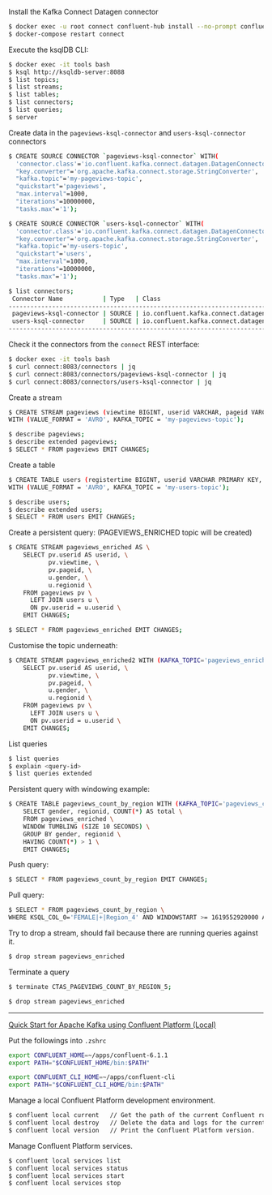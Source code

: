 Install the Kafka Connect Datagen connector

```bash
$ docker exec -u root connect confluent-hub install --no-prompt confluentinc/kafka-connect-datagen:0.4.0
$ docker-compose restart connect
```

Execute the ksqlDB CLI:

```bash
$ docker exec -it tools bash
$ ksql http://ksqldb-server:8088
$ list topics;
$ list streams;
$ list tables;
$ list connectors;
$ list queries;
$ server
```

Create data in the `pageviews-ksql-connector` and `users-ksql-connector` connectors

```bash
$ CREATE SOURCE CONNECTOR `pageviews-ksql-connector` WITH( 
  'connector.class'='io.confluent.kafka.connect.datagen.DatagenConnector',
  "key.converter"='org.apache.kafka.connect.storage.StringConverter',
  "kafka.topic"='my-pageviews-topic',
  "quickstart"='pageviews',
  "max.interval"=1000,
  "iterations"=10000000,
  "tasks.max"='1');
```

```bash
$ CREATE SOURCE CONNECTOR `users-ksql-connector` WITH( 
  'connector.class'='io.confluent.kafka.connect.datagen.DatagenConnector',
  "key.converter"='org.apache.kafka.connect.storage.StringConverter',
  "kafka.topic"='my-users-topic',
  "quickstart"='users',
  "max.interval"=1000,
  "iterations"=10000000,
  "tasks.max"='1');
```

```bash
$ list connectors;
 Connector Name           | Type   | Class                                               | Status
-----------------------------------------------------------------------------------------------------------------------
 pageviews-ksql-connector | SOURCE | io.confluent.kafka.connect.datagen.DatagenConnector | RUNNING (1/1 tasks RUNNING)
 users-ksql-connector     | SOURCE | io.confluent.kafka.connect.datagen.DatagenConnector | RUNNING (1/1 tasks RUNNING)
-----------------------------------------------------------------------------------------------------------------------
```

Check it the connectors from the `connect` REST interface:

```bash
$ docker exec -it tools bash
$ curl connect:8083/connectors | jq
$ curl connect:8083/connectors/pageviews-ksql-connector | jq
$ curl connect:8083/connectors/users-ksql-connector | jq
```

Create a stream

```bash
$ CREATE STREAM pageviews (viewtime BIGINT, userid VARCHAR, pageid VARCHAR) \
WITH (VALUE_FORMAT = 'AVRO', KAFKA_TOPIC = 'my-pageviews-topic');

$ describe pageviews;
$ describe extended pageviews;
$ SELECT * FROM pageviews EMIT CHANGES;
```

Create a table
```bash
$ CREATE TABLE users (registertime BIGINT, userid VARCHAR PRIMARY KEY, gender VARCHAR, regionid VARCHAR) \
WITH (VALUE_FORMAT = 'AVRO', KAFKA_TOPIC = 'my-users-topic');

$ describe users;
$ describe extended users;
$ SELECT * FROM users EMIT CHANGES;
```

Create a persistent query: (PAGEVIEWS_ENRICHED topic will be created)

```bash
$ CREATE STREAM pageviews_enriched AS \
    SELECT pv.userid AS userid, \
           pv.viewtime, \
           pv.pageid, \
           u.gender, \
           u.regionid \
    FROM pageviews pv \
      LEFT JOIN users u \
      ON pv.userid = u.userid \
    EMIT CHANGES;
```

```bash
$ SELECT * FROM pageviews_enriched EMIT CHANGES;
```

Customise the topic underneath:

```bash
$ CREATE STREAM pageviews_enriched2 WITH (KAFKA_TOPIC='pageviews_enriched', partitions = 1, replicas = 1) AS \
    SELECT pv.userid AS userid, \
           pv.viewtime, \
           pv.pageid, \
           u.gender, \
           u.regionid \
    FROM pageviews pv \
      LEFT JOIN users u \
      ON pv.userid = u.userid \
    EMIT CHANGES;
```

List queries
```bash
$ list queries
$ explain <query-id>
$ list queries extended
```

Persistent query with windowing example:

```bash
$ CREATE TABLE pageviews_count_by_region WITH (KAFKA_TOPIC='pageviews_count_by_region_topic') AS \
    SELECT gender, regionid, COUNT(*) AS total \
    FROM pageviews_enriched \
    WINDOW TUMBLING (SIZE 10 SECONDS) \
    GROUP BY gender, regionid \
    HAVING COUNT(*) > 1 \
    EMIT CHANGES;
```

Push query:

```bash
$ SELECT * FROM pageviews_count_by_region EMIT CHANGES;
```

Pull query:

```bash
$ SELECT * FROM pageviews_count_by_region \ 
WHERE KSQL_COL_0='FEMALE|+|Region_4' AND WINDOWSTART >= 1619552920000 AND WINDOWSTART <= 1619552930000;
```

Try to drop a stream, should fail because there are running queries against it.

```bash
$ drop stream pageviews_enriched
```

Terminate a query
```bash
$ terminate CTAS_PAGEVIEWS_COUNT_BY_REGION_5;
```

```bash
$ drop stream pageviews_enriched
```



------------------------------------------------------------------------------------------------------------------------
[Quick Start for Apache Kafka using Confluent Platform (Local)](https://docs.confluent.io/platform/current/quickstart/ce-quickstart.html)

Put the followings into `.zshrc`

```bash
export CONFLUENT_HOME=~/apps/confluent-6.1.1
export PATH="$CONFLUENT_HOME/bin:$PATH"

export CONFLUENT_CLI_HOME=~/apps/confluent-cli
export PATH="$CONFLUENT_CLI_HOME/bin:$PATH"
```

Manage a local Confluent Platform development environment.

```bash
$ confluent local current   // Get the path of the current Confluent run.
$ confluent local destroy   // Delete the data and logs for the current Confluent run.
$ confluent local version   // Print the Confluent Platform version.
```

Manage Confluent Platform services.

```bash
$ confluent local services list
$ confluent local services status
$ confluent local services start
$ confluent local services stop
```
